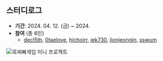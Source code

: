 ## 스터디로그
- __기간__: 2024. 04. 12. (금) ~ 2024. 
- __참여__ (총 6인)
  - [decl5th](https://github.com/dec5th), [0taelove](https://github.com/0taelove), [hjchoirr](https://github.com/hjchoirr), [jek730](https://github.com/jek730), [lionjeongin](https://github.com/lionjeongin), [sswum](https://github.com/sswum)

![묵찌빠게임 미니 프로젝트](https://github.com/GroupStudy502/Game_Portfolio/assets/163943827/55d978a5-9e15-4e03-9d04-1d8f2778de15)
